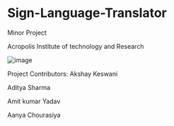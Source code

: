 # Sign-Language-Translator
Minor Project

Acropolis Institute of technology and Research

![image](https://user-images.githubusercontent.com/71098450/201107174-b153b585-9505-4912-b612-83d45a592a3c.png)

Project Contributors:
Akshay Keswani

Aditya Sharma

Amit kumar Yadav

Aanya Chourasiya
